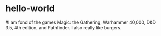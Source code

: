 # hello-world
#I am fond of the games Magic: the Gathering, Warhammer 40,000, D&D 3.5, 4th edition, and Pathfinder. I also really like burgers. 
